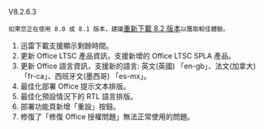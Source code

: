 V8.2.6.3

`如果您正在使用 8.0 或 8.1 版本，建議`[重新下載 8.2 版本](https://otp.landian.vip/)`以獲取較佳體驗。`

1. 迅雷下載支援顯示剩餘時間。
2. 更新 Office LTSC 產品資訊，支援新增的 Office LTSC SPLA 產品。
3. 更新 Office 語言資訊，支援新的語言: 英文(英國) 「en-gb」、法文(加拿大) 「fr-ca」、西班牙文(墨西哥) 「es-mx」。
5. 最佳化部署 Office 提示文本排版。
6. 最佳化預設情況下的 RTL 語言排版。
7. 部署功能頁新增「重設」按鈕。
8. 修復了「修復 Office 授權問題」無法正常使用的問題。
